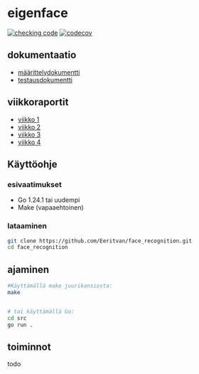 
# eigenface
[![checking code](https://github.com/Eeritvan/face_recognition/actions/workflows/main.yml/badge.svg)](https://github.com/Eeritvan/face_recognition/actions/workflows/main.yml) [![codecov](https://codecov.io/gh/Eeritvan/face_recognition/graph/badge.svg?token=VZZML0709G)](https://codecov.io/gh/Eeritvan/face_recognition)
## dokumentaatio
- [määrittelydokumentti](docs/maarittelydokumentti.md)
- [testausdokumentti](docs/testausdokumentti.md)

## viikkoraportit
- [viikko 1](docs/viikkopalautukset/viikko1.md)
- [viikko 2](docs/viikkopalautukset/viikko2.md)
- [viikko 3](docs/viikkopalautukset/viikko3.md)
- [viikko 4](docs/viikkopalautukset/viikko4.md)


## Käyttöohje
### esivaatimukset
- Go 1.24.1 tai uudempi
- Make (vapaaehtoinen)

### lataaminen
```bash
git clone https://github.com/Eeritvan/face_recognition.git
cd face_recognition
```

## ajaminen
```bash
#Käyttämällä make juurikansiosta:
make


# tai käyttämällä Go:
cd src
go run .
```


## toiminnot
todo